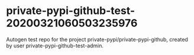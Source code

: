 # private-pypi-github-test-20200321060503235976
Autogen test repo for the project private-pypi/private-pypi-github, created by user private-pypi-github-test-admin.
